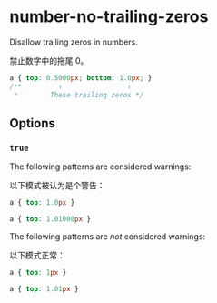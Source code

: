 # number-no-trailing-zeros

Disallow trailing zeros in numbers.

禁止数字中的拖尾 0。

```css
a { top: 0.5000px; bottom: 1.0px; }
/**         ↑                ↑
 *        These trailing zeros */
```

## Options

### `true`

The following patterns are considered warnings:

以下模式被认为是个警告：

```css
a { top: 1.0px }
```

```css
a { top: 1.01000px }
```

The following patterns are *not* considered warnings:

以下模式正常：

```css
a { top: 1px }
```

```css
a { top: 1.01px }
```
